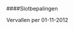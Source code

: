 <meta http-equiv='Content-Type' content='text/html; charset=utf-8' />


####Slotbepalingen

Vervallen per 01-11-2012 


